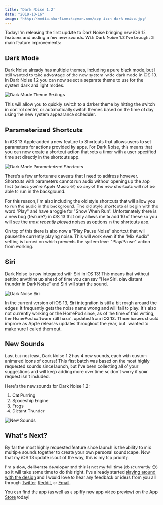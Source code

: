 ```yaml
---
title: "Dark Noise 1.2"
date: "2019-10-16"
image: "http://media.charliemchapman.com/app-icon-dark-noise.jpg"
---
```


Today I'm releasing the first update to Dark Noise bringing new iOS 13 features and adding a few new sounds.  With Dark Noise 1.2 I've brought 3 main feature improvements:

## Dark Mode

Dark Noise already has multiple themes, including a pure black mode, but I still wanted to take advantage of the new system-wide dark mode in iOS 13.  In Dark Noise 1.2 you can now select a separate theme to use for the system dark and light modes.

![Dark Mode Theme Settings](/assets/posts/2019/10/16/dark-mode-theme-settings.png)

This will allow you to quickly switch to a darker theme by hitting the switch in control center, or automatically switch themes based on the time of day using the new system appearance scheduler.

## Parameterized Shortcuts

In iOS 13 Apple added a new feature to Shortcuts that allows users to set parameters for actions provided by apps.  For Dark Noise, this means that you can now create a shortcut action that sets a timer with a user specified time set directly in the shortcuts app.

![Dark Mode Parameterized Shortcuts](/assets/posts/2019/10/16/dark-noise-shortcuts-sample.png)

There's a few unfortunate caveats that I need to address however.  Shortcuts with parameters cannot run audio without opening up the app first (unless you're Apple Music 😒) so any of the new shortcuts will not be able to run in the background.  

For this reason, I'm also including the old style shortcuts that will allow you to run the audio in the background.  The old style shortcuts all begin with the word "Play" and have a toggle for "Show When Run".  Unfortunately there is a new bug (feature?) in iOS 13 that only allows me to add 10 of these so you will see the *most recently played* noises as options in the shortcuts app.

On top of this there is also now a "Play Pause Noise" shortcut that will pause the currently playing noise.  This will work even if the "Mix Audio" setting is turned on which prevents the system level "Play/Pause" action from working.

## Siri

Dark Noise is now integrated with Siri in iOS 13!  This means that without setting anything up ahead of time you can say "Hey Siri, play distant thunder in Dark Noise" and Siri will start the sound.

![Dark Noise Siri](/assets/posts/2019/10/16/dark-noise-siri.png)

In the current version of iOS 13, Siri integration is still a bit rough around the edges.  It frequently gets the noise name wrong and will fail to play.  It's also not currently working on the HomePod since, as of the time of this writing, the HomePod software still hasn't updated from iOS 12.  These issues should improve as Apple releases updates throughout the year, but I wanted to make sure I called them out.

## New Sounds

Last but not least, Dark Noise 1.2 has 4 new sounds, each with custom animated icons of course!  This first batch was based on the most highly requested sounds since launch, but I've been collecting all of your suggestions and will keep adding more over time so don't worry if your request isn't included.

Here's the new sounds for Dark Noise 1.2:

1. Cat Purring
2. Spaceship Engine
3. Frogs
4. Distant Thunder

![New Sounds](/assets/posts/2019/10/16/new-sounds.png)

## What's Next?

By far the most highly requested feature since launch is the ability to mix multiple sounds together to create your own personal soundscape.  Now that my iOS 13 update is out of the way, this is my top priority.  

I'm a slow, deliberate developer and this is not my full time job (currently 😏) so it will take some time to do this right.  I've already started [playing around with the design](https://twitter.com/_chuckyc/status/1170390447660949514?s=20) and I would love to hear any feedback or ideas from you all through [Twitter](https://twitter.com/_chuckyc), [Reddit](https://www.reddit.com/r/DarkNoiseApp/), or [Email](mailto:dev.charliemchapman@gmail.com).

You can find the app (as well as a spiffy new app video preview) on the [App Store](https://apps.apple.com/app/dark-noise/id1465439395) today!